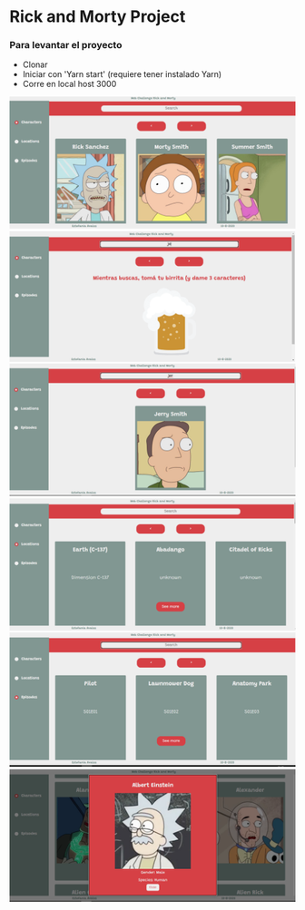 <h1>Rick and Morty Project</h1>
<h3>Para levantar el proyecto</h3>
<ul>
<li>Clonar</li>
<li>Iniciar con 'Yarn start' (requiere tener instalado Yarn)</li>
<li>Corre en local host 3000</li>
</ul>
<img src='src/assets/Resultado.png'>
<img src='src/assets/Resultado2.png'>
<img src='src/assets/Resultado3.png'>
<img src='src/assets/Resultado4.png'>
<img src='src/assets/resultado5.png'>
<img src='src/assets/resultado6.png'>

